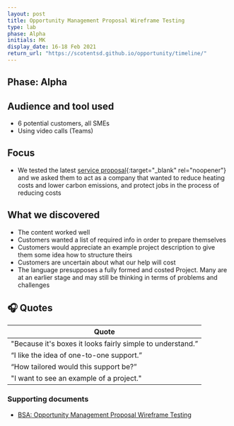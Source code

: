```yaml
---
layout: post
title: Opportunity Management Proposal Wireframe Testing
type: lab
phase: Alpha
initials: MK
display_date: 16-18 Feb 2021
return_url: "https://scotentsd.github.io/opportunity/timeline/"
---
```

## Phase: Alpha

## Audience and tool used
- 6 potential customers, all SMEs
- Using video calls (Teams)

## Focus
- We tested the latest [service proposal](https://r5ql7s.axshare.com/){:target="_blank" rel="noopener"} and we asked them to act as a company that wanted to reduce heating costs and lower carbon emissions, and protect jobs in the process of reducing costs

## What we discovered
- The content worked well
- Customers wanted a list of required info in order to prepare themselves
- Customers would appreciate an example project description to give them some idea how to structure theirs
- Customers are uncertain about what our help will cost
- The language presupposes a fully formed and costed Project. Many are at an earlier stage and may still be thinking in terms of problems and challenges

## 🎧 Quotes

| Quote
| ---
| "Because it's boxes it looks fairly simple to understand.”
| “I like the idea of one-to-one support.”
| “How tailored would this support be?”
| "I want to see an example of a project."

### Supporting documents
- [BSA: Opportunity Management Proposal Wireframe Testing](/opportunity/files/2021_02_18_F2F_OM_Proposition.pdf)
